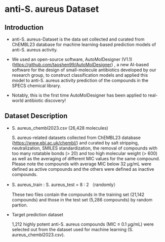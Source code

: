 # anti-S. aureus Dataset

Introduction
-----------------------------------
* anti-S. aureus-Dataset is the data set collected and curated from ChEMBL23 database for machine learning-based prediction models of anti-S. aureus activity.

* We used an open-source software, AutoMolDesigner (V1.1) (https://github.com/taoshen99/AutoMolDesigner) , a new AI-based software for the design of small-molecule antibiotics developed by our research group, to construct classification models and applied this model to anti-S. aureus activity prediction of the compounds in the SPECS chemical library.

* Notably, this is the first time AutoMolDesigner has been applied to real-world antibiotic discovery!

Dataset Description
-----------------------------------

* S. aureus_chembl2023.csv (26,428 molecules)
  
   S. aureus-related datasets collected from ChEMBL23 database (https://www.ebi.ac.uk/chembl/) and curated by salt stripping, neutralization, SMILES standardization, the removal of compounds with too many rotatable bonds (> 20) and too high molecular weight (> 600) as well as the averaging of different MIC values for the same compound. Please note the compounds with average MIC below 32 μg/mL were defined as active compounds and the others were defined as inactive compounds. 

* S. aureus_train : S. aureus_test = 8 : 2 （randomly）

   These two files contain the compounds in the training set (21,142 compounds) and those in the test set (5,286 compounds) by random partion.  

* Target prediction dataset
  
   1,212 highly potent anti-S. aureus compounds (MIC ≤ 0.1 μg/mL) were selected out from the dataset used for machine learning (S. aureus_chembl2023.csv). 
